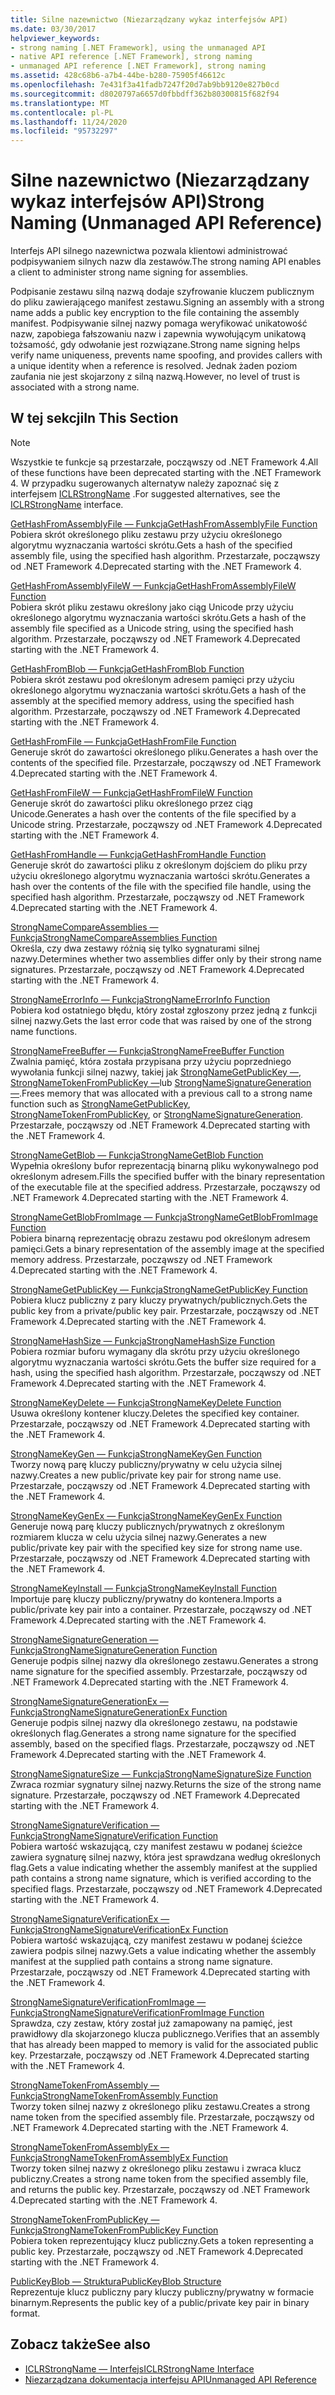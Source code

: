 ```yaml
---
title: Silne nazewnictwo (Niezarządzany wykaz interfejsów API)
ms.date: 03/30/2017
helpviewer_keywords:
- strong naming [.NET Framework], using the unmanaged API
- native API reference [.NET Framework], strong naming
- unmanaged API reference [.NET Framework], strong naming
ms.assetid: 428c68b6-a7b4-44be-b280-75905f46612c
ms.openlocfilehash: 7e431f3a41fadb7247f20d7ab9bb9120e827b0cd
ms.sourcegitcommit: d8020797a6657d0fbbdff362b80300815f682f94
ms.translationtype: MT
ms.contentlocale: pl-PL
ms.lasthandoff: 11/24/2020
ms.locfileid: "95732297"
---
```

# <a name="strong-naming-unmanaged-api-reference"></a><span data-ttu-id="a215c-102">Silne nazewnictwo (Niezarządzany wykaz interfejsów API)</span><span class="sxs-lookup"><span data-stu-id="a215c-102">Strong Naming (Unmanaged API Reference)</span></span>

<span data-ttu-id="a215c-103">Interfejs API silnego nazewnictwa pozwala klientowi administrować podpisywaniem silnych nazw dla zestawów.</span><span class="sxs-lookup"><span data-stu-id="a215c-103">The strong naming API enables a client to administer strong name signing for assemblies.</span></span>  
  
 <span data-ttu-id="a215c-104">Podpisanie zestawu silną nazwą dodaje szyfrowanie kluczem publicznym do pliku zawierającego manifest zestawu.</span><span class="sxs-lookup"><span data-stu-id="a215c-104">Signing an assembly with a strong name adds a public key encryption to the file containing the assembly manifest.</span></span> <span data-ttu-id="a215c-105">Podpisywanie silnej nazwy pomaga weryfikować unikatowość nazw, zapobiega fałszowaniu nazw i zapewnia wywołującym unikatową tożsamość, gdy odwołanie jest rozwiązane.</span><span class="sxs-lookup"><span data-stu-id="a215c-105">Strong name signing helps verify name uniqueness, prevents name spoofing, and provides callers with a unique identity when a reference is resolved.</span></span> <span data-ttu-id="a215c-106">Jednak żaden poziom zaufania nie jest skojarzony z silną nazwą.</span><span class="sxs-lookup"><span data-stu-id="a215c-106">However, no level of trust is associated with a strong name.</span></span>  
  
## <a name="in-this-section"></a><span data-ttu-id="a215c-107">W tej sekcji</span><span class="sxs-lookup"><span data-stu-id="a215c-107">In This Section</span></span>  
  
> [!NOTE]
> <span data-ttu-id="a215c-108">Wszystkie te funkcje są przestarzałe, począwszy od .NET Framework 4.</span><span class="sxs-lookup"><span data-stu-id="a215c-108">All of these functions have been deprecated starting with the .NET Framework 4.</span></span> <span data-ttu-id="a215c-109">W przypadku sugerowanych alternatyw należy zapoznać się z interfejsem [ICLRStrongName](../hosting/iclrstrongname-interface.md) .</span><span class="sxs-lookup"><span data-stu-id="a215c-109">For suggested alternatives, see the [ICLRStrongName](../hosting/iclrstrongname-interface.md) interface.</span></span>  
  
 [<span data-ttu-id="a215c-110">GetHashFromAssemblyFile — Funkcja</span><span class="sxs-lookup"><span data-stu-id="a215c-110">GetHashFromAssemblyFile Function</span></span>](gethashfromassemblyfile-function.md)  
 <span data-ttu-id="a215c-111">Pobiera skrót określonego pliku zestawu przy użyciu określonego algorytmu wyznaczania wartości skrótu.</span><span class="sxs-lookup"><span data-stu-id="a215c-111">Gets a hash of the specified assembly file, using the specified hash algorithm.</span></span> <span data-ttu-id="a215c-112">Przestarzałe, począwszy od .NET Framework 4.</span><span class="sxs-lookup"><span data-stu-id="a215c-112">Deprecated starting with the .NET Framework 4.</span></span>  
  
 [<span data-ttu-id="a215c-113">GetHashFromAssemblyFileW — Funkcja</span><span class="sxs-lookup"><span data-stu-id="a215c-113">GetHashFromAssemblyFileW Function</span></span>](gethashfromassemblyfilew-function.md)  
 <span data-ttu-id="a215c-114">Pobiera skrót pliku zestawu określony jako ciąg Unicode przy użyciu określonego algorytmu wyznaczania wartości skrótu.</span><span class="sxs-lookup"><span data-stu-id="a215c-114">Gets a hash of the assembly file specified as a Unicode string, using the specified hash algorithm.</span></span> <span data-ttu-id="a215c-115">Przestarzałe, począwszy od .NET Framework 4.</span><span class="sxs-lookup"><span data-stu-id="a215c-115">Deprecated starting with the .NET Framework 4.</span></span>  
  
 [<span data-ttu-id="a215c-116">GetHashFromBlob — Funkcja</span><span class="sxs-lookup"><span data-stu-id="a215c-116">GetHashFromBlob Function</span></span>](gethashfromblob-function.md)  
 <span data-ttu-id="a215c-117">Pobiera skrót zestawu pod określonym adresem pamięci przy użyciu określonego algorytmu wyznaczania wartości skrótu.</span><span class="sxs-lookup"><span data-stu-id="a215c-117">Gets a hash of the assembly at the specified memory address, using the specified hash algorithm.</span></span> <span data-ttu-id="a215c-118">Przestarzałe, począwszy od .NET Framework 4.</span><span class="sxs-lookup"><span data-stu-id="a215c-118">Deprecated starting with the .NET Framework 4.</span></span>  
  
 [<span data-ttu-id="a215c-119">GetHashFromFile — Funkcja</span><span class="sxs-lookup"><span data-stu-id="a215c-119">GetHashFromFile Function</span></span>](gethashfromfile-function.md)  
 <span data-ttu-id="a215c-120">Generuje skrót do zawartości określonego pliku.</span><span class="sxs-lookup"><span data-stu-id="a215c-120">Generates a hash over the contents of the specified file.</span></span>  <span data-ttu-id="a215c-121">Przestarzałe, począwszy od .NET Framework 4.</span><span class="sxs-lookup"><span data-stu-id="a215c-121">Deprecated starting with the .NET Framework 4.</span></span>  
  
 [<span data-ttu-id="a215c-122">GetHashFromFileW — Funkcja</span><span class="sxs-lookup"><span data-stu-id="a215c-122">GetHashFromFileW Function</span></span>](gethashfromfilew-function.md)  
 <span data-ttu-id="a215c-123">Generuje skrót do zawartości pliku określonego przez ciąg Unicode.</span><span class="sxs-lookup"><span data-stu-id="a215c-123">Generates a hash over the contents of the file specified by a Unicode string.</span></span> <span data-ttu-id="a215c-124">Przestarzałe, począwszy od .NET Framework 4.</span><span class="sxs-lookup"><span data-stu-id="a215c-124">Deprecated starting with the .NET Framework 4.</span></span>  
  
 [<span data-ttu-id="a215c-125">GetHashFromHandle — Funkcja</span><span class="sxs-lookup"><span data-stu-id="a215c-125">GetHashFromHandle Function</span></span>](gethashfromhandle-function.md)  
 <span data-ttu-id="a215c-126">Generuje skrót do zawartości pliku z określonym dojściem do pliku przy użyciu określonego algorytmu wyznaczania wartości skrótu.</span><span class="sxs-lookup"><span data-stu-id="a215c-126">Generates a hash over the contents of the file with the specified file handle, using the specified hash algorithm.</span></span>  <span data-ttu-id="a215c-127">Przestarzałe, począwszy od .NET Framework 4.</span><span class="sxs-lookup"><span data-stu-id="a215c-127">Deprecated starting with the .NET Framework 4.</span></span>  
  
 [<span data-ttu-id="a215c-128">StrongNameCompareAssemblies — Funkcja</span><span class="sxs-lookup"><span data-stu-id="a215c-128">StrongNameCompareAssemblies Function</span></span>](strongnamecompareassemblies-function.md)  
 <span data-ttu-id="a215c-129">Określa, czy dwa zestawy różnią się tylko sygnaturami silnej nazwy.</span><span class="sxs-lookup"><span data-stu-id="a215c-129">Determines whether two assemblies differ only by their strong name signatures.</span></span> <span data-ttu-id="a215c-130">Przestarzałe, począwszy od .NET Framework 4.</span><span class="sxs-lookup"><span data-stu-id="a215c-130">Deprecated starting with the .NET Framework 4.</span></span>  
  
 [<span data-ttu-id="a215c-131">StrongNameErrorInfo — Funkcja</span><span class="sxs-lookup"><span data-stu-id="a215c-131">StrongNameErrorInfo Function</span></span>](strongnameerrorinfo-function.md)  
 <span data-ttu-id="a215c-132">Pobiera kod ostatniego błędu, który został zgłoszony przez jedną z funkcji silnej nazwy.</span><span class="sxs-lookup"><span data-stu-id="a215c-132">Gets the last error code that was raised by one of the strong name functions.</span></span>  
  
 [<span data-ttu-id="a215c-133">StrongNameFreeBuffer — Funkcja</span><span class="sxs-lookup"><span data-stu-id="a215c-133">StrongNameFreeBuffer Function</span></span>](strongnamefreebuffer-function.md)  
 <span data-ttu-id="a215c-134">Zwalnia pamięć, która została przypisana przy użyciu poprzedniego wywołania funkcji silnej nazwy, takiej jak [StrongNameGetPublicKey —](strongnamegetpublickey-function.md), [StrongNameTokenFromPublicKey —](strongnametokenfrompublickey-function.md)lub [StrongNameSignatureGeneration —](strongnamesignaturegeneration-function.md).</span><span class="sxs-lookup"><span data-stu-id="a215c-134">Frees memory that was allocated with a previous call to a strong name function such as [StrongNameGetPublicKey](strongnamegetpublickey-function.md), [StrongNameTokenFromPublicKey](strongnametokenfrompublickey-function.md), or [StrongNameSignatureGeneration](strongnamesignaturegeneration-function.md).</span></span>   <span data-ttu-id="a215c-135">Przestarzałe, począwszy od .NET Framework 4.</span><span class="sxs-lookup"><span data-stu-id="a215c-135">Deprecated starting with the .NET Framework 4.</span></span>  
  
 [<span data-ttu-id="a215c-136">StrongNameGetBlob — Funkcja</span><span class="sxs-lookup"><span data-stu-id="a215c-136">StrongNameGetBlob Function</span></span>](strongnamegetblob-function.md)  
 <span data-ttu-id="a215c-137">Wypełnia określony bufor reprezentacją binarną pliku wykonywalnego pod określonym adresem.</span><span class="sxs-lookup"><span data-stu-id="a215c-137">Fills the specified buffer with the binary representation of the executable file at the specified address.</span></span> <span data-ttu-id="a215c-138">Przestarzałe, począwszy od .NET Framework 4.</span><span class="sxs-lookup"><span data-stu-id="a215c-138">Deprecated starting with the .NET Framework 4.</span></span>  
  
 [<span data-ttu-id="a215c-139">StrongNameGetBlobFromImage — Funkcja</span><span class="sxs-lookup"><span data-stu-id="a215c-139">StrongNameGetBlobFromImage Function</span></span>](strongnamegetblobfromimage-function.md)  
 <span data-ttu-id="a215c-140">Pobiera binarną reprezentację obrazu zestawu pod określonym adresem pamięci.</span><span class="sxs-lookup"><span data-stu-id="a215c-140">Gets a binary representation of the assembly image at the specified memory address.</span></span> <span data-ttu-id="a215c-141">Przestarzałe, począwszy od .NET Framework 4.</span><span class="sxs-lookup"><span data-stu-id="a215c-141">Deprecated starting with the .NET Framework 4.</span></span>  
  
 [<span data-ttu-id="a215c-142">StrongNameGetPublicKey — Funkcja</span><span class="sxs-lookup"><span data-stu-id="a215c-142">StrongNameGetPublicKey Function</span></span>](strongnamegetpublickey-function.md)  
 <span data-ttu-id="a215c-143">Pobiera klucz publiczny z pary kluczy prywatnych/publicznych.</span><span class="sxs-lookup"><span data-stu-id="a215c-143">Gets the public key from a private/public key pair.</span></span> <span data-ttu-id="a215c-144">Przestarzałe, począwszy od .NET Framework 4.</span><span class="sxs-lookup"><span data-stu-id="a215c-144">Deprecated starting with the .NET Framework 4.</span></span>  
  
 [<span data-ttu-id="a215c-145">StrongNameHashSize — Funkcja</span><span class="sxs-lookup"><span data-stu-id="a215c-145">StrongNameHashSize Function</span></span>](strongnamehashsize-function.md)  
 <span data-ttu-id="a215c-146">Pobiera rozmiar buforu wymagany dla skrótu przy użyciu określonego algorytmu wyznaczania wartości skrótu.</span><span class="sxs-lookup"><span data-stu-id="a215c-146">Gets the buffer size required for a hash, using the specified hash algorithm.</span></span>  <span data-ttu-id="a215c-147">Przestarzałe, począwszy od .NET Framework 4.</span><span class="sxs-lookup"><span data-stu-id="a215c-147">Deprecated starting with the .NET Framework 4.</span></span>  
  
 [<span data-ttu-id="a215c-148">StrongNameKeyDelete — Funkcja</span><span class="sxs-lookup"><span data-stu-id="a215c-148">StrongNameKeyDelete Function</span></span>](strongnamekeydelete-function.md)  
 <span data-ttu-id="a215c-149">Usuwa określony kontener kluczy.</span><span class="sxs-lookup"><span data-stu-id="a215c-149">Deletes the specified key container.</span></span> <span data-ttu-id="a215c-150">Przestarzałe, począwszy od .NET Framework 4.</span><span class="sxs-lookup"><span data-stu-id="a215c-150">Deprecated starting with the .NET Framework 4.</span></span>  
  
 [<span data-ttu-id="a215c-151">StrongNameKeyGen — Funkcja</span><span class="sxs-lookup"><span data-stu-id="a215c-151">StrongNameKeyGen Function</span></span>](strongnamekeygen-function.md)  
 <span data-ttu-id="a215c-152">Tworzy nową parę kluczy publiczny/prywatny w celu użycia silnej nazwy.</span><span class="sxs-lookup"><span data-stu-id="a215c-152">Creates a new public/private key pair for strong name use.</span></span>  <span data-ttu-id="a215c-153">Przestarzałe, począwszy od .NET Framework 4.</span><span class="sxs-lookup"><span data-stu-id="a215c-153">Deprecated starting with the .NET Framework 4.</span></span>  
  
 [<span data-ttu-id="a215c-154">StrongNameKeyGenEx — Funkcja</span><span class="sxs-lookup"><span data-stu-id="a215c-154">StrongNameKeyGenEx Function</span></span>](strongnamekeygenex-function.md)  
 <span data-ttu-id="a215c-155">Generuje nową parę kluczy publicznych/prywatnych z określonym rozmiarem klucza w celu użycia silnej nazwy.</span><span class="sxs-lookup"><span data-stu-id="a215c-155">Generates a new public/private key pair with the specified key size for strong name use.</span></span> <span data-ttu-id="a215c-156">Przestarzałe, począwszy od .NET Framework 4.</span><span class="sxs-lookup"><span data-stu-id="a215c-156">Deprecated starting with the .NET Framework 4.</span></span>  
  
 [<span data-ttu-id="a215c-157">StrongNameKeyInstall — Funkcja</span><span class="sxs-lookup"><span data-stu-id="a215c-157">StrongNameKeyInstall Function</span></span>](strongnamekeyinstall-function.md)  
 <span data-ttu-id="a215c-158">Importuje parę kluczy publiczny/prywatny do kontenera.</span><span class="sxs-lookup"><span data-stu-id="a215c-158">Imports a public/private key pair into a container.</span></span>  <span data-ttu-id="a215c-159">Przestarzałe, począwszy od .NET Framework 4.</span><span class="sxs-lookup"><span data-stu-id="a215c-159">Deprecated starting with the .NET Framework 4.</span></span>  
  
 [<span data-ttu-id="a215c-160">StrongNameSignatureGeneration — Funkcja</span><span class="sxs-lookup"><span data-stu-id="a215c-160">StrongNameSignatureGeneration Function</span></span>](strongnamesignaturegeneration-function.md)  
 <span data-ttu-id="a215c-161">Generuje podpis silnej nazwy dla określonego zestawu.</span><span class="sxs-lookup"><span data-stu-id="a215c-161">Generates a strong name signature for the specified assembly.</span></span>   <span data-ttu-id="a215c-162">Przestarzałe, począwszy od .NET Framework 4.</span><span class="sxs-lookup"><span data-stu-id="a215c-162">Deprecated starting with the .NET Framework 4.</span></span>  
  
 [<span data-ttu-id="a215c-163">StrongNameSignatureGenerationEx — Funkcja</span><span class="sxs-lookup"><span data-stu-id="a215c-163">StrongNameSignatureGenerationEx Function</span></span>](strongnamesignaturegenerationex-function.md)  
 <span data-ttu-id="a215c-164">Generuje podpis silnej nazwy dla określonego zestawu, na podstawie określonych flag.</span><span class="sxs-lookup"><span data-stu-id="a215c-164">Generates a strong name signature for the specified assembly, based on the specified flags.</span></span>    <span data-ttu-id="a215c-165">Przestarzałe, począwszy od .NET Framework 4.</span><span class="sxs-lookup"><span data-stu-id="a215c-165">Deprecated starting with the .NET Framework 4.</span></span>  
  
 [<span data-ttu-id="a215c-166">StrongNameSignatureSize — Funkcja</span><span class="sxs-lookup"><span data-stu-id="a215c-166">StrongNameSignatureSize Function</span></span>](strongnamesignaturesize-function.md)  
 <span data-ttu-id="a215c-167">Zwraca rozmiar sygnatury silnej nazwy.</span><span class="sxs-lookup"><span data-stu-id="a215c-167">Returns the size of the strong name signature.</span></span> <span data-ttu-id="a215c-168">Przestarzałe, począwszy od .NET Framework 4.</span><span class="sxs-lookup"><span data-stu-id="a215c-168">Deprecated starting with the .NET Framework 4.</span></span>  
  
 [<span data-ttu-id="a215c-169">StrongNameSignatureVerification — Funkcja</span><span class="sxs-lookup"><span data-stu-id="a215c-169">StrongNameSignatureVerification Function</span></span>](strongnamesignatureverification-function.md)  
 <span data-ttu-id="a215c-170">Pobiera wartość wskazującą, czy manifest zestawu w podanej ścieżce zawiera sygnaturę silnej nazwy, która jest sprawdzana według określonych flag.</span><span class="sxs-lookup"><span data-stu-id="a215c-170">Gets a value indicating whether the assembly manifest at the supplied path contains a strong name signature, which is verified according to the specified flags.</span></span> <span data-ttu-id="a215c-171">Przestarzałe, począwszy od .NET Framework 4.</span><span class="sxs-lookup"><span data-stu-id="a215c-171">Deprecated starting with the .NET Framework 4.</span></span>  
  
 [<span data-ttu-id="a215c-172">StrongNameSignatureVerificationEx — Funkcja</span><span class="sxs-lookup"><span data-stu-id="a215c-172">StrongNameSignatureVerificationEx Function</span></span>](strongnamesignatureverificationex-function.md)  
 <span data-ttu-id="a215c-173">Pobiera wartość wskazującą, czy manifest zestawu w podanej ścieżce zawiera podpis silnej nazwy.</span><span class="sxs-lookup"><span data-stu-id="a215c-173">Gets a value indicating whether the assembly manifest at the supplied path contains a strong name signature.</span></span>  <span data-ttu-id="a215c-174">Przestarzałe, począwszy od .NET Framework 4.</span><span class="sxs-lookup"><span data-stu-id="a215c-174">Deprecated starting with the .NET Framework 4.</span></span>  
  
 [<span data-ttu-id="a215c-175">StrongNameSignatureVerificationFromImage — Funkcja</span><span class="sxs-lookup"><span data-stu-id="a215c-175">StrongNameSignatureVerificationFromImage Function</span></span>](strongnamesignatureverificationfromimage-function.md)  
 <span data-ttu-id="a215c-176">Sprawdza, czy zestaw, który został już zamapowany na pamięć, jest prawidłowy dla skojarzonego klucza publicznego.</span><span class="sxs-lookup"><span data-stu-id="a215c-176">Verifies that an assembly that has already been mapped to memory is valid for the associated public key.</span></span> <span data-ttu-id="a215c-177">Przestarzałe, począwszy od .NET Framework 4.</span><span class="sxs-lookup"><span data-stu-id="a215c-177">Deprecated starting with the .NET Framework 4.</span></span>  
  
 [<span data-ttu-id="a215c-178">StrongNameTokenFromAssembly — Funkcja</span><span class="sxs-lookup"><span data-stu-id="a215c-178">StrongNameTokenFromAssembly Function</span></span>](strongnametokenfromassembly-function.md)  
 <span data-ttu-id="a215c-179">Tworzy token silnej nazwy z określonego pliku zestawu.</span><span class="sxs-lookup"><span data-stu-id="a215c-179">Creates a strong name token from the specified assembly file.</span></span>  <span data-ttu-id="a215c-180">Przestarzałe, począwszy od .NET Framework 4.</span><span class="sxs-lookup"><span data-stu-id="a215c-180">Deprecated starting with the .NET Framework 4.</span></span>  
  
 [<span data-ttu-id="a215c-181">StrongNameTokenFromAssemblyEx — Funkcja</span><span class="sxs-lookup"><span data-stu-id="a215c-181">StrongNameTokenFromAssemblyEx Function</span></span>](strongnametokenfromassemblyex-function.md)  
 <span data-ttu-id="a215c-182">Tworzy token silnej nazwy z określonego pliku zestawu i zwraca klucz publiczny.</span><span class="sxs-lookup"><span data-stu-id="a215c-182">Creates a strong name token from the specified assembly file, and returns the public key.</span></span> <span data-ttu-id="a215c-183">Przestarzałe, począwszy od .NET Framework 4.</span><span class="sxs-lookup"><span data-stu-id="a215c-183">Deprecated starting with the .NET Framework 4.</span></span>  
  
 [<span data-ttu-id="a215c-184">StrongNameTokenFromPublicKey — Funkcja</span><span class="sxs-lookup"><span data-stu-id="a215c-184">StrongNameTokenFromPublicKey Function</span></span>](strongnametokenfrompublickey-function.md)  
 <span data-ttu-id="a215c-185">Pobiera token reprezentujący klucz publiczny.</span><span class="sxs-lookup"><span data-stu-id="a215c-185">Gets a token representing a public key.</span></span> <span data-ttu-id="a215c-186">Przestarzałe, począwszy od .NET Framework 4.</span><span class="sxs-lookup"><span data-stu-id="a215c-186">Deprecated starting with the .NET Framework 4.</span></span>  
  
 [<span data-ttu-id="a215c-187">PublicKeyBlob — Struktura</span><span class="sxs-lookup"><span data-stu-id="a215c-187">PublicKeyBlob Structure</span></span>](publickeyblob-structure.md)  
 <span data-ttu-id="a215c-188">Reprezentuje klucz publiczny pary kluczy publiczny/prywatny w formacie binarnym.</span><span class="sxs-lookup"><span data-stu-id="a215c-188">Represents the public key of a public/private key pair in binary format.</span></span>  
  
## <a name="see-also"></a><span data-ttu-id="a215c-189">Zobacz także</span><span class="sxs-lookup"><span data-stu-id="a215c-189">See also</span></span>

- [<span data-ttu-id="a215c-190">ICLRStrongName — Interfejs</span><span class="sxs-lookup"><span data-stu-id="a215c-190">ICLRStrongName Interface</span></span>](../hosting/iclrstrongname-interface.md)
- [<span data-ttu-id="a215c-191">Niezarządzana dokumentacja interfejsu API</span><span class="sxs-lookup"><span data-stu-id="a215c-191">Unmanaged API Reference</span></span>](../index.md)
